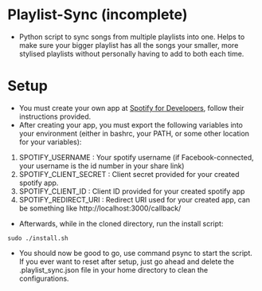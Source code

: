 # Playlist-Sync (incomplete)

- Python script to sync songs from multiple playlists into one. Helps to make sure your
bigger playlist has all the songs your smaller, more stylised playlists without 
personally having to add to both each time. 

# Setup

- You must create your own app at [Spotify for Developers](https://developer.spotify.com/), follow their instructions provided.
- After creating your app, you must export the following variables into your environment 
(either in bashrc, your PATH, or some other location for your variables): 
1. SPOTIFY_USERNAME : Your spotify username (if Facebook-connected, your username is the id number in your share link)
2. SPOTIFY_CLIENT_SECRET : Client secret provided for your created spotify app.
3. SPOTIFY_CLIENT_ID : Client ID provided for your created spotify app
4. SPOTIFY_REDIRECT_URI : Redirect URI used for your created app, can be something like http://localhost:3000/callback/

- Afterwards, while in the cloned directory, run the install script: 

`sudo ./install.sh`

* You should now be good to go, use command psync to start the script. If you ever want to reset after setup, 
just go ahead and delete the .playlist_sync.json file in your home directory to clean the configurations.
